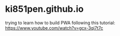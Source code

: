# ki851pen.github.io
trying to learn how to build PWA following this tutorial:
https://www.youtube.com/watch?v=gcx-3qi7t7c

